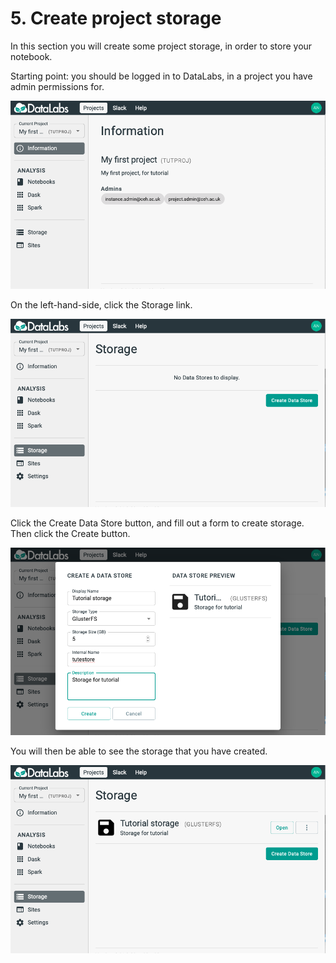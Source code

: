 # 5. Create project storage

In this section you will create some project storage, in order to store your notebook.

Starting point: you should be logged in to DataLabs, in a project you have admin
permissions for.

![project page](../../img/project-page.png "project page")

On the left-hand-side, click the Storage link.

![project storage page](../../img/project-storage-page-no-storage.png "project storage page")

Click the Create Data Store button, and fill out a form to create storage.
Then click the Create button.

![create storage form](../../img/create-storage-form.png "create storage form")

You will then be able to see the storage that you have created.

![project storage page](../../img/project-storage-page-first-storage.png "project storage page")
